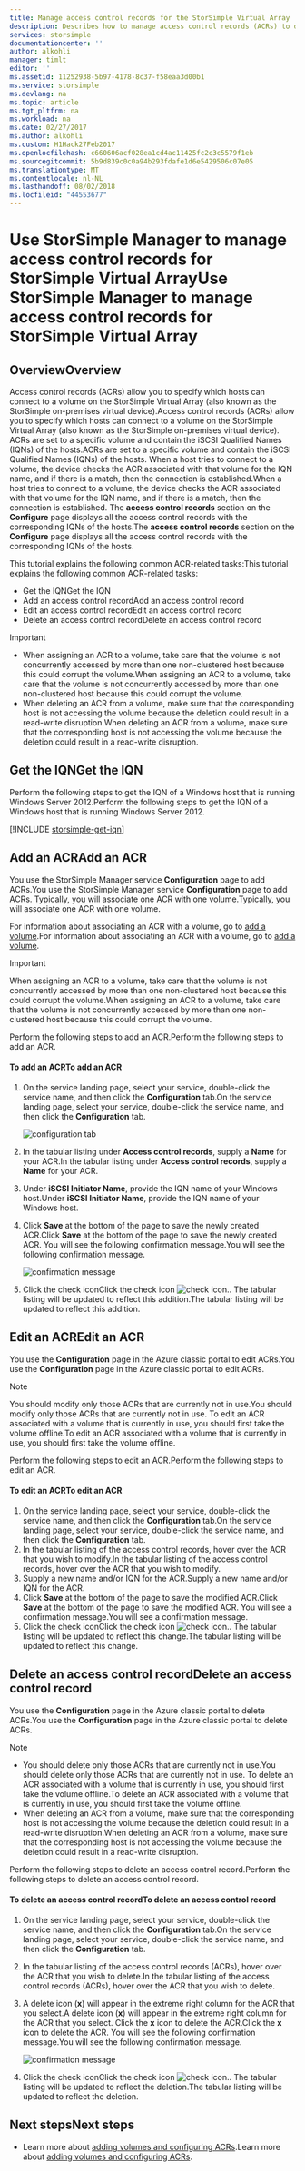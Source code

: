 ```yaml
---
title: Manage access control records for the StorSimple Virtual Array | Microsoft Docs
description: Describes how to manage access control records (ACRs) to determine which hosts can connect to a volume on the StorSimple Virtual Array.
services: storsimple
documentationcenter: ''
author: alkohli
manager: timlt
editor: ''
ms.assetid: 11252938-5b97-4178-8c37-f58eaa3d00b1
ms.service: storsimple
ms.devlang: na
ms.topic: article
ms.tgt_pltfrm: na
ms.workload: na
ms.date: 02/27/2017
ms.author: alkohli
ms.custom: H1Hack27Feb2017
ms.openlocfilehash: c660606acf028ea1cd4ac11425fc2c3c5579f1eb
ms.sourcegitcommit: 5b9d839c0c0a94b293fdafe1d6e5429506c07e05
ms.translationtype: MT
ms.contentlocale: nl-NL
ms.lasthandoff: 08/02/2018
ms.locfileid: "44553677"
---
```

# <a name="use-storsimple-manager-to-manage-access-control-records-for-storsimple-virtual-array"></a><span data-ttu-id="d8540-103">Use StorSimple Manager to manage access control records for StorSimple Virtual Array</span><span class="sxs-lookup"><span data-stu-id="d8540-103">Use StorSimple Manager to manage access control records for StorSimple Virtual Array</span></span>

## <a name="overview"></a><span data-ttu-id="d8540-104">Overview</span><span class="sxs-lookup"><span data-stu-id="d8540-104">Overview</span></span>
<span data-ttu-id="d8540-105">Access control records (ACRs) allow you to specify which hosts can connect to a volume on the StorSimple Virtual Array (also known as the StorSimple on-premises virtual device).</span><span class="sxs-lookup"><span data-stu-id="d8540-105">Access control records (ACRs) allow you to specify which hosts can connect to a volume on the StorSimple Virtual Array (also known as the StorSimple on-premises virtual device).</span></span> <span data-ttu-id="d8540-106">ACRs are set to a specific volume and contain the iSCSI Qualified Names (IQNs) of the hosts.</span><span class="sxs-lookup"><span data-stu-id="d8540-106">ACRs are set to a specific volume and contain the iSCSI Qualified Names (IQNs) of the hosts.</span></span> <span data-ttu-id="d8540-107">When a host tries to connect to a volume, the device checks the ACR associated with that volume for the IQN name, and if there is a match, then the connection is established.</span><span class="sxs-lookup"><span data-stu-id="d8540-107">When a host tries to connect to a volume, the device checks the ACR associated with that volume for the IQN name, and if there is a match, then the connection is established.</span></span> <span data-ttu-id="d8540-108">The **access control records** section on the **Configure** page displays all the access control records with the corresponding IQNs of the hosts.</span><span class="sxs-lookup"><span data-stu-id="d8540-108">The **access control records** section on the **Configure** page displays all the access control records with the corresponding IQNs of the hosts.</span></span>

<span data-ttu-id="d8540-109">This tutorial explains the following common ACR-related tasks:</span><span class="sxs-lookup"><span data-stu-id="d8540-109">This tutorial explains the following common ACR-related tasks:</span></span>

* <span data-ttu-id="d8540-110">Get the IQN</span><span class="sxs-lookup"><span data-stu-id="d8540-110">Get the IQN</span></span>
* <span data-ttu-id="d8540-111">Add an access control record</span><span class="sxs-lookup"><span data-stu-id="d8540-111">Add an access control record</span></span> 
* <span data-ttu-id="d8540-112">Edit an access control record</span><span class="sxs-lookup"><span data-stu-id="d8540-112">Edit an access control record</span></span> 
* <span data-ttu-id="d8540-113">Delete an access control record</span><span class="sxs-lookup"><span data-stu-id="d8540-113">Delete an access control record</span></span> 

> [!IMPORTANT]
> * <span data-ttu-id="d8540-114">When assigning an ACR to a volume, take care that the volume is not concurrently accessed by more than one non-clustered host because this could corrupt the volume.</span><span class="sxs-lookup"><span data-stu-id="d8540-114">When assigning an ACR to a volume, take care that the volume is not concurrently accessed by more than one non-clustered host because this could corrupt the volume.</span></span> 
> * <span data-ttu-id="d8540-115">When deleting an ACR from a volume, make sure that the corresponding host is not accessing the volume because the deletion could result in a read-write disruption.</span><span class="sxs-lookup"><span data-stu-id="d8540-115">When deleting an ACR from a volume, make sure that the corresponding host is not accessing the volume because the deletion could result in a read-write disruption.</span></span>
> 
> 

## <a name="get-the-iqn"></a><span data-ttu-id="d8540-116">Get the IQN</span><span class="sxs-lookup"><span data-stu-id="d8540-116">Get the IQN</span></span>
<span data-ttu-id="d8540-117">Perform the following steps to get the IQN of a Windows host that is running Windows Server 2012.</span><span class="sxs-lookup"><span data-stu-id="d8540-117">Perform the following steps to get the IQN of a Windows host that is running Windows Server 2012.</span></span>

[!INCLUDE [storsimple-get-iqn](../../includes/storsimple-get-iqn.md)]

## <a name="add-an-acr"></a><span data-ttu-id="d8540-118">Add an ACR</span><span class="sxs-lookup"><span data-stu-id="d8540-118">Add an ACR</span></span>
<span data-ttu-id="d8540-119">You use the StorSimple Manager service **Configuration** page to add ACRs.</span><span class="sxs-lookup"><span data-stu-id="d8540-119">You use the StorSimple Manager service **Configuration** page to add ACRs.</span></span> <span data-ttu-id="d8540-120">Typically, you will associate one ACR with one volume.</span><span class="sxs-lookup"><span data-stu-id="d8540-120">Typically, you will associate one ACR with one volume.</span></span>

<span data-ttu-id="d8540-121">For information about associating an ACR with a volume, go to [add a volume](storsimple-ova-deploy3-iscsi-setup.md#step-3-add-a-volume).</span><span class="sxs-lookup"><span data-stu-id="d8540-121">For information about associating an ACR with a volume, go to [add a volume](storsimple-ova-deploy3-iscsi-setup.md#step-3-add-a-volume).</span></span>

> [!IMPORTANT]
> <span data-ttu-id="d8540-122">When assigning an ACR to a volume, take care that the volume is not concurrently accessed by more than one non-clustered host because this could corrupt the volume.</span><span class="sxs-lookup"><span data-stu-id="d8540-122">When assigning an ACR to a volume, take care that the volume is not concurrently accessed by more than one non-clustered host because this could corrupt the volume.</span></span>
> 
> 

<span data-ttu-id="d8540-123">Perform the following steps to add an ACR.</span><span class="sxs-lookup"><span data-stu-id="d8540-123">Perform the following steps to add an ACR.</span></span>

#### <a name="to-add-an-acr"></a><span data-ttu-id="d8540-124">To add an ACR</span><span class="sxs-lookup"><span data-stu-id="d8540-124">To add an ACR</span></span>
1. <span data-ttu-id="d8540-125">On the service landing page, select your service, double-click the service name, and then click the **Configuration** tab.</span><span class="sxs-lookup"><span data-stu-id="d8540-125">On the service landing page, select your service, double-click the service name, and then click the **Configuration** tab.</span></span>
   
    ![configuration tab](https://docstestmedia1.blob.core.windows.net/azure-media/articles/storsimple/media/storsimple-ova-manage-acrs/acr1.png)
2. <span data-ttu-id="d8540-127">In the tabular listing under **Access control records**, supply a **Name** for your ACR.</span><span class="sxs-lookup"><span data-stu-id="d8540-127">In the tabular listing under **Access control records**, supply a **Name** for your ACR.</span></span>
3. <span data-ttu-id="d8540-128">Under **iSCSI Initiator Name**, provide the IQN name of your Windows host.</span><span class="sxs-lookup"><span data-stu-id="d8540-128">Under **iSCSI Initiator Name**, provide the IQN name of your Windows host.</span></span> 
4. <span data-ttu-id="d8540-129">Click **Save** at the bottom of the page to save the newly created ACR.</span><span class="sxs-lookup"><span data-stu-id="d8540-129">Click **Save** at the bottom of the page to save the newly created ACR.</span></span> <span data-ttu-id="d8540-130">You will see the following confirmation message.</span><span class="sxs-lookup"><span data-stu-id="d8540-130">You will see the following confirmation message.</span></span>
   
    ![confirmation message](https://docstestmedia1.blob.core.windows.net/azure-media/articles/storsimple/media/storsimple-ova-manage-acrs/acr2.png)
5. <span data-ttu-id="d8540-132">Click the check icon</span><span class="sxs-lookup"><span data-stu-id="d8540-132">Click the check icon</span></span> ![check icon](https://docstestmedia1.blob.core.windows.net/azure-media/articles/storsimple/media/storsimple-ova-manage-acrs/check-icon.png)<span data-ttu-id="d8540-134">.</span><span class="sxs-lookup"><span data-stu-id="d8540-134">.</span></span> <span data-ttu-id="d8540-135">The tabular listing will be updated to reflect this addition.</span><span class="sxs-lookup"><span data-stu-id="d8540-135">The tabular listing will be updated to reflect this addition.</span></span>

## <a name="edit-an-acr"></a><span data-ttu-id="d8540-136">Edit an ACR</span><span class="sxs-lookup"><span data-stu-id="d8540-136">Edit an ACR</span></span>
<span data-ttu-id="d8540-137">You use the **Configuration** page in the Azure classic portal to edit ACRs.</span><span class="sxs-lookup"><span data-stu-id="d8540-137">You use the **Configuration** page in the Azure classic portal to edit ACRs.</span></span> 

> [!NOTE]
> <span data-ttu-id="d8540-138">You should modify only those ACRs that are currently not in use.</span><span class="sxs-lookup"><span data-stu-id="d8540-138">You should modify only those ACRs that are currently not in use.</span></span> <span data-ttu-id="d8540-139">To edit an ACR associated with a volume that is currently in use, you should first take the volume offline.</span><span class="sxs-lookup"><span data-stu-id="d8540-139">To edit an ACR associated with a volume that is currently in use, you should first take the volume offline.</span></span>
> 
> 

<span data-ttu-id="d8540-140">Perform the following steps to edit an ACR.</span><span class="sxs-lookup"><span data-stu-id="d8540-140">Perform the following steps to edit an ACR.</span></span>

#### <a name="to-edit-an-acr"></a><span data-ttu-id="d8540-141">To edit an ACR</span><span class="sxs-lookup"><span data-stu-id="d8540-141">To edit an ACR</span></span>
1. <span data-ttu-id="d8540-142">On the service landing page, select your service, double-click the service name, and then click the **Configuration** tab.</span><span class="sxs-lookup"><span data-stu-id="d8540-142">On the service landing page, select your service, double-click the service name, and then click the **Configuration** tab.</span></span>
2. <span data-ttu-id="d8540-143">In the tabular listing of the access control records, hover over the ACR that you wish to modify.</span><span class="sxs-lookup"><span data-stu-id="d8540-143">In the tabular listing of the access control records, hover over the ACR that you wish to modify.</span></span>
3. <span data-ttu-id="d8540-144">Supply a new name and/or IQN for the ACR.</span><span class="sxs-lookup"><span data-stu-id="d8540-144">Supply a new name and/or IQN for the ACR.</span></span>
4. <span data-ttu-id="d8540-145">Click **Save** at the bottom of the page to save the modified ACR.</span><span class="sxs-lookup"><span data-stu-id="d8540-145">Click **Save** at the bottom of the page to save the modified ACR.</span></span> <span data-ttu-id="d8540-146">You will see a confirmation message.</span><span class="sxs-lookup"><span data-stu-id="d8540-146">You will see a confirmation message.</span></span> 
5. <span data-ttu-id="d8540-147">Click the check icon</span><span class="sxs-lookup"><span data-stu-id="d8540-147">Click the check icon</span></span> ![check icon](https://docstestmedia1.blob.core.windows.net/azure-media/articles/storsimple/media/storsimple-ova-manage-acrs/check-icon.png)<span data-ttu-id="d8540-149">.</span><span class="sxs-lookup"><span data-stu-id="d8540-149">.</span></span> <span data-ttu-id="d8540-150">The tabular listing will be updated to reflect this change.</span><span class="sxs-lookup"><span data-stu-id="d8540-150">The tabular listing will be updated to reflect this change.</span></span>

## <a name="delete-an-access-control-record"></a><span data-ttu-id="d8540-151">Delete an access control record</span><span class="sxs-lookup"><span data-stu-id="d8540-151">Delete an access control record</span></span>
<span data-ttu-id="d8540-152">You use the **Configuration** page in the Azure classic portal to delete ACRs.</span><span class="sxs-lookup"><span data-stu-id="d8540-152">You use the **Configuration** page in the Azure classic portal to delete ACRs.</span></span> 

> [!NOTE]
> * <span data-ttu-id="d8540-153">You should delete only those ACRs that are currently not in use.</span><span class="sxs-lookup"><span data-stu-id="d8540-153">You should delete only those ACRs that are currently not in use.</span></span> <span data-ttu-id="d8540-154">To delete an ACR associated with a volume that is currently in use, you should first take the volume offline.</span><span class="sxs-lookup"><span data-stu-id="d8540-154">To delete an ACR associated with a volume that is currently in use, you should first take the volume offline.</span></span>
> * <span data-ttu-id="d8540-155">When deleting an ACR from a volume, make sure that the corresponding host is not accessing the volume because the deletion could result in a read-write disruption.</span><span class="sxs-lookup"><span data-stu-id="d8540-155">When deleting an ACR from a volume, make sure that the corresponding host is not accessing the volume because the deletion could result in a read-write disruption.</span></span>
> 
> 

<span data-ttu-id="d8540-156">Perform the following steps to delete an access control record.</span><span class="sxs-lookup"><span data-stu-id="d8540-156">Perform the following steps to delete an access control record.</span></span>

#### <a name="to-delete-an-access-control-record"></a><span data-ttu-id="d8540-157">To delete an access control record</span><span class="sxs-lookup"><span data-stu-id="d8540-157">To delete an access control record</span></span>
1. <span data-ttu-id="d8540-158">On the service landing page, select your service, double-click the service name, and then click the **Configuration** tab.</span><span class="sxs-lookup"><span data-stu-id="d8540-158">On the service landing page, select your service, double-click the service name, and then click the **Configuration** tab.</span></span>
2. <span data-ttu-id="d8540-159">In the tabular listing of the access control records (ACRs), hover over the ACR that you wish to delete.</span><span class="sxs-lookup"><span data-stu-id="d8540-159">In the tabular listing of the access control records (ACRs), hover over the ACR that you wish to delete.</span></span>
3. <span data-ttu-id="d8540-160">A delete icon (**x**) will appear in the extreme right column for the ACR that you select.</span><span class="sxs-lookup"><span data-stu-id="d8540-160">A delete icon (**x**) will appear in the extreme right column for the ACR that you select.</span></span> <span data-ttu-id="d8540-161">Click the **x** icon to delete the ACR.</span><span class="sxs-lookup"><span data-stu-id="d8540-161">Click the **x** icon to delete the ACR.</span></span> <span data-ttu-id="d8540-162">You will see the following confirmation message.</span><span class="sxs-lookup"><span data-stu-id="d8540-162">You will see the following confirmation message.</span></span>
   
    ![confirmation message](https://docstestmedia1.blob.core.windows.net/azure-media/articles/storsimple/media/storsimple-ova-manage-acrs/acr3.png)
4. <span data-ttu-id="d8540-164">Click the check icon</span><span class="sxs-lookup"><span data-stu-id="d8540-164">Click the check icon</span></span> ![check icon](https://docstestmedia1.blob.core.windows.net/azure-media/articles/storsimple/media/storsimple-ova-manage-acrs/check-icon.png)<span data-ttu-id="d8540-166">.</span><span class="sxs-lookup"><span data-stu-id="d8540-166">.</span></span> <span data-ttu-id="d8540-167">The tabular listing will be updated to reflect the deletion.</span><span class="sxs-lookup"><span data-stu-id="d8540-167">The tabular listing will be updated to reflect the deletion.</span></span>

## <a name="next-steps"></a><span data-ttu-id="d8540-168">Next steps</span><span class="sxs-lookup"><span data-stu-id="d8540-168">Next steps</span></span>
* <span data-ttu-id="d8540-169">Learn more about [adding volumes and configuring ACRs](storsimple-ova-deploy3-iscsi-setup.md#step-3-add-a-volume).</span><span class="sxs-lookup"><span data-stu-id="d8540-169">Learn more about [adding volumes and configuring ACRs](storsimple-ova-deploy3-iscsi-setup.md#step-3-add-a-volume).</span></span>







